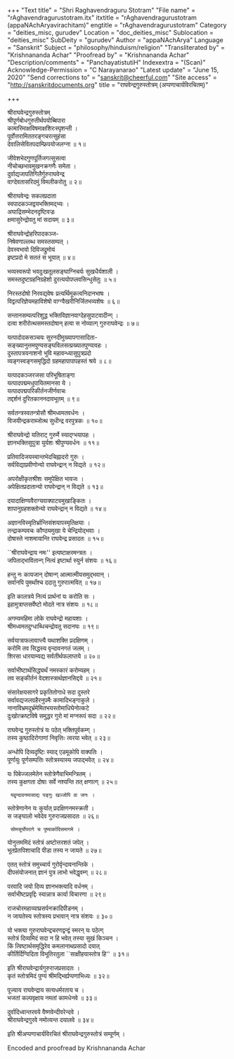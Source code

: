 +++
"Text title" = "Shri Raghavendraguru Stotram"
"File name" = "rAghavendragurustotram.itx"
itxtitle = "rAghavendragurustotram (appaNAchAryavirachitam)"
engtitle = "rAghavendragurustotram"
Category = "deities_misc, gurudev"
Location = "doc_deities_misc"
Sublocation = "deities_misc"
SubDeity = "gurudev"
Author = "appaNAchArya"
Language = "Sanskrit"
Subject = "philosophy/hinduism/religion"
"Transliterated by" = "Krishnananda Achar"
"Proofread by" = "Krishnananda Achar"
"Description/comments" = "PanchayatistutiH"
Indexextra = "(Scan)"
Acknowledge-Permission = "C Narayanarao"
"Latest update" = "June 15, 2020"
"Send corrections to" = "sanskrit@cheerful.com"
"Site access" = "http://sanskritdocuments.org"
title = "राघवेन्द्रगुरुस्तोत्रम् (अप्पणाचार्यविरचितम्)"

+++
  
 श्रीराघवेन्द्रगुरुस्तोत्रम्   
श्रीपूर्णबोधगुरुतीर्थपयोब्बिपारा  
     कामारिमाक्षविषमाक्षशिरःस्पृशन्ती ।  
पूर्वोत्तरामिततरङ्गचरत्सुहंसा  
     देवालिसेवितपदाम्फ्रिपयोजलग्ना ॥ १॥  
  
जीवेशभेदगुणपूर्तिजगत्सुसत्वा  
     नीचोच्छभावमुखनक्रगणैः समेता ।  
दुर्वाद्यजापतिगिलैर्गुरुराघवेन्द्र  
     वाग्देवतासरिदमुं विमलीकरोतु ॥ २॥  
  
श्रीराघवेन्द्रः सकलप्रदाता  
     स्वपादकञ्जद्वयभक्तिमद्भ्यः ।  
अघाद्रिसम्भेदनदृष्टिवज्रः  
     क्षमासुरेन्द्रोवतु मां सदायम् ॥ ३॥  
  
श्रीराघवेन्द्रोहरिपादकञ्ज-  
     निषेवणाल्लब्ध समस्तसम्पत् ।  
देवस्वभावो दिविजद्रुमोयं  
     इष्टप्रदो मे सततं स भूयात् ॥ ४॥  
  
भव्यस्वरूपो भवदुःखतूलसङ्घाग्निचर्यः सुखधैर्यशाली ।  
समस्तदुष्टग्रहनिग्रहेशो दुरत्ययोपप्लवसिन्धुसेतुः ॥ ५॥  
  
निरस्तदोषो निरवद्यवेषः प्रत्यर्थिमूकत्वनिदानभाषः ।  
विद्वत्परिज्ञेयमहाविशेषो वाग्ग्वैखरीनिर्जितभव्यशेषः ॥ ६॥  
  
सन्तानसम्पत्परिशुद्ध भक्तिविज्ञानवाग्देहसुपाटवादीन्ग् ।  
दत्वा शरीरोत्थसमस्तदोषान् हत्वा स नोव्यात्ग् गुरुराघवेन्द्रः ॥ ७॥  
  
यत्पादोदकसञ्चयः सुरनदीमुख्यापगासादिता-  
     सङ्ख्यानुत्तमपुण्यसङ्घविलसत्प्रख्यातपुण्यावहः ।  
दुस्तापत्रयनाशनो भुवि महावन्ध्यासुपुत्रप्रदो  
     व्यङ्गस्वङ्गसमृद्धिदो ग्रहमहापापापहस्तं श्रये ॥ ८॥  
  
यत्पादकञ्जरजसा परिभूषिताङ्गा  
     यत्पादपद्ममधुपायितमानसा ये ।  
यत्पादपद्मपरिकीर्तनजीर्णवाचः  
     तद्दर्शनं दुरितकाननदावभूतम् ॥ ९॥  
  
सर्वतन्त्रस्वतन्त्रोसौ श्रीमध्वमतवर्धनः ।  
विजयीन्द्रकराब्जोत्थ सुधीन्द्र वरपुत्रकः ॥ १०॥  
  
श्रीराघवेन्द्रो यतिराट् गुरुर्मे स्याद्ग्भयापहः ।  
ज्ञानभक्तिसुपुत्रा युर्यशः श्रीपुण्यवर्धनः ॥ ११॥  
  
प्रतिवादिजयस्वान्तभेदचिह्नादरो गुरुः ।  
सर्वविद्याप्रवीणोन्यो राघवेन्द्रान् न विद्यते ॥ १२॥  
  
अपरोक्षीकृतश्रीशः समुपेक्षित भावजः ।  
अपेक्षितप्रदातान्यो राघवेन्द्रान् न विद्यते ॥ १३॥  
  
दयादाक्षिण्यवैराग्यवाक्पाटवमुखाङ्कितः ।  
शापानुग्रहशक्तोन्यो राघवेन्द्रान् न विद्यते ॥ १४॥  
  
अज्ञानविस्मृतिर्भ्रान्तिसंशयापस्मृतिक्षयाः ।  
तन्द्राकम्पवचः कौण्ठ्यमुखा ये चेन्द्रियोद्भवाः ।  
दोषास्ते नाशमायान्ति राघवेन्द्र प्रसादतः ॥ १५॥  
  
``श्रीराघवेन्द्राय नमः'' इत्यष्टाक्षरमन्त्रतः ।  
जपिताद्भावितान्ग् नित्यं इष्टार्था स्युर्न संशयः ॥ १६॥  
  
हन्तु नः कायजान् दोषान्ग् आत्मात्मीयसमुद्भवान् ।  
सर्वानपि पुमर्थांश्च ददातु गुरुरात्मवित् ॥ १७॥  
  
 इति कालत्रये नित्यं प्रार्थनां यः करोति सः ।  
इहामुत्राप्तसर्वेष्टो मोदते नात्र संशयः ॥ १८॥  
  
अगम्यमहिमा लोके राघवेन्द्रो महायशाः ।  
श्रीमध्वमतदुग्धाब्धिचन्द्रोवतु सदानघः ॥ १९॥  
  
सर्वयात्राफलावाप्त्यै यथाशक्ति प्रदक्षिणम् ।  
करोमि तव सिद्धस्य वृन्दावनगतं जलम् ।  
शिरसा धारयाम्यद्य सर्वतीर्थफलाप्तये ॥ २०॥  
  
सर्वाभीष्टार्थसिद्ध्यर्थं नमस्कारं करोम्यहम् ।  
तव सङ्कीर्तनं वेदशास्त्रार्थज्ञानसिद्दये ॥ २१॥  
  
संसारेक्षयसागरे प्रकृतितोगाधे सदा दुस्तरे  
     सर्वावद्यजलग्रहैरनुपमैः कामादिभङ्गाकुले ।  
नानाविभ्रमदुर्भ्रमेमितभयस्तोमाधिघेनोत्कटे  
     दुःखोत्क्रष्टविषे समुद्धर गुरो मां मग्नरूपं सदा ॥ २२॥  
  
राघवेन्द्र गुरुस्तोत्रं यः पठेत् भक्तिपूर्वकम्ग् ।  
तस्य कुष्ठादिरोगाणां निवृत्तिःः त्वरया भवेत् ॥ २३॥  
  
अन्धोपि दिव्यदृष्टिः स्याद् एडमूकोपि वाक्पतिः ।  
पूर्णायुः पूर्णसम्पत्तिः स्तोत्रस्यास्य जपाद्भवेत् ॥ २४॥  
  
यः पिबेज्जलमेतेन स्तोत्रेणैवाभिमन्त्रितम् ।  
तस्य कुक्षगता दोषाः सर्वे नश्यन्ति तत् क्षणात्ग् ॥ २५॥  
  
     यद्वृन्दावनमासाद्य पङ्गुः खञ्जोपि वा जनः ।  
स्तोत्रेणानेन यः कुर्यात् प्रदक्षिणनमस्क्रती ।  
     स जङ्घालो भवेदेव गुरुराजप्रसादतः ॥ २६॥  
  
     सोमसूर्योपरागे च पुष्यार्कादिसमागमे ।  
योनुत्तममिदं स्तोत्रं अष्टोत्तरशतं जपेत् ।  
     भूतप्रेतपिशाचादि पीडा तस्य न जायते ॥ २७॥  
  
एतत् स्तोत्रं समुच्चार्य गुरोर्वृन्दावनान्तिके ।  
दीपसंयोजनात् ज्ञानं पुत्र लाभो भवेद्धृवम्ग् ॥ २८॥  
  
परवादि जयो दिव्य ज्ञानभक्त्यादि वर्धनम् ।  
सर्वाभीष्टप्रवृद्दिः स्यान्नात्र कार्या विचारणा ॥ २९॥  
  
राजचोरमहाव्याघ्रसर्पनक्रादिपीडनम् ।  
न जायतेस्य स्तोत्रस्य प्रभावान् नात्र संशयः ॥ ३०॥  
  
यो भक्त्या गुरुराघवेन्द्रचरणद्वन्द्वं स्मरन् यः पठेत्ग्  
     स्तोत्रं दिव्यमिदं सदा न हि भवेत् तस्या सुखं किञ्चन ।  
किं त्विष्टार्थसमृद्धिरेव कमलानाथप्रसादो दयात्  
     कीर्तिर्दिग्विदिता विभूतिरतुला ``साक्षीहयास्तोत्र हि'' ॥ ३१॥  
  
 इति श्रीराघवेन्द्रार्यगुरुराजप्रसादतः ।  
कृतं स्तोत्रमिदं पुण्यं श्रीमद्भिर्ह्यप्पणाभिध्यः ॥ ३२॥  
  
पूज्याय राघवेन्द्राय सत्यधर्मरताय च ।  
भजतां कल्पवृक्षाय नमतां कामधेनवे ॥ ३३॥  
  
दुर्वादिध्वान्तरवये वैष्णवेन्दीवरेन्दवे ।  
श्रीराघवेन्द्रगुरवे नमोत्यन्त दयालवे ॥ ३४॥  
  
इति श्रीअप्पणाचार्यविरचितं श्रीराघवेन्द्रगुरुस्तोत्रं सम्पूर्णम् ।  
  
Encoded and proofread by Krishnananda Achar   
  
